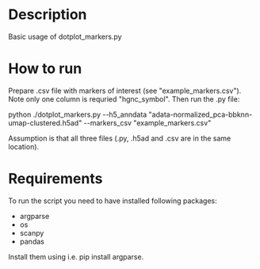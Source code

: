 
# Description

Basic usage of dotplot_markers.py

# How to run

Prepare .csv file with markers of interest (see "example_markers.csv"). Note
only one column is requried "hgnc_symbol". Then run the .py file:


python ./dotplot_markers.py --h5_anndata "adata-normalized_pca-bbknn-umap-clustered.h5ad" --markers_csv "example_markers.csv"

Assumption is that all three files (.py, .h5ad and .csv are in the same location).

# Requirements

To run the script you need to have installed following packages:
* argparse
* os
* scanpy
* pandas

Install them using i.e. pip install argparse.
